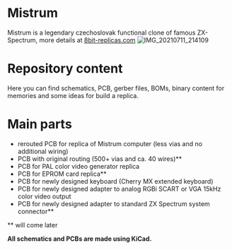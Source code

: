 # Mistrum
Mistrum is a legendary czechoslovak functional clone of famous ZX-Spectrum, more details at [8bit-replicas.com](https://www.8bit-replicas.com)
![IMG_20210711_214109](https://user-images.githubusercontent.com/89099767/129786291-4849a68c-49f7-4a31-9ca0-8c69139bf45b.jpg)

# Repository content
Here you can find schematics, PCB, gerber files, BOMs, binary content for memories and some ideas for build a replica.

# Main parts
- rerouted PCB for replica of Mistrum computer (less vias and no additional wiring)
- PCB with original routing (500+ vias and ca. 40 wires)**
- PCB for PAL color video generator replica
- PCB for EPROM card replica**
- PCB for newly designed keyboard (Cherry MX extended keyboard)
- PCB for newly designed adapter to analog RGBi SCART or VGA 15kHz color video output
- PCB for newly designed adapter to standard ZX Spectrum system connector**

** will come later

**All schematics and PCBs are made using KiCad.**

